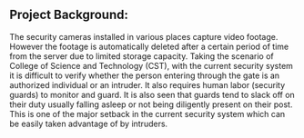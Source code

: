 Project Background:
----------------------------------------------
The security cameras installed in various places capture video footage. However the                 footage is automatically deleted after a certain period of time from the server due to limited storage capacity. Taking the scenario of College of Science and Technology (CST), with the current security system it is difficult to verify whether the person entering through the gate is an authorized individual or an intruder. It also requires human labor (security guards) to monitor and guard. It is also seen that guards tend to slack off on their duty usually falling asleep or not being diligently present on their post. This is one of the major setback in the current security system which can be easily taken advantage of by intruders.